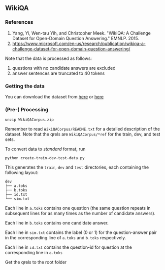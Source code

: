 WikiQA
------

### References

1. Yang, Yi, Wen-tau Yih, and Christopher Meek. "WikiQA: A Challenge Dataset for Open-Domain Question Answering." EMNLP. 2015.
2. https://www.microsoft.com/en-us/research/publication/wikiqa-a-challenge-dataset-for-open-domain-question-answering/

Note that the data is processed as follows:
1. questions with no candidate answers are excluded
2. answer sentences are truncated to 40 tokens

### Getting the data
You can download the dataset from [here](https://www.microsoft.com/en-us/download/confirmation.aspx?id=52419) or [here](http://aka.ms/WikiQA)


### (Pre-) Processing

```
unzip WikiQACorpus.zip
```
Remember to read ``WikiQACorpus/README.txt`` for a detailed description of the dataset.
Note that the qrels are ``WikiQACorpus/*ref`` for the train, dev, and test sets.


To convert data to *standard* format, run

```
python create-train-dev-test-data.py 
```

This generates the ``train``, ``dev`` and ``test`` directories, each containing the following layout:

```
dev
├── a.toks
├── b.toks
├── id.txt
└── sim.txt
```

Each line in ``a.toks`` contains one question (the same question repeats in subsequent lines for as many times as the number of candidate answers).

Each line in ``b.toks`` contains one candidate answer.

Each line in ``sim.txt`` contains the label (0 or 1) for the question-answer pair in the corresponding line of ``a.toks`` and ``b.toks`` respectively.

Each line in ``id.txt`` contains the question-id for question at the corresponding line in ``a.toks``


Get the qrels to the root folder